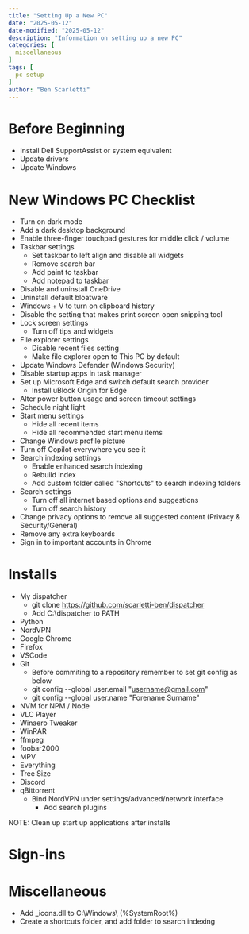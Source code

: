 ```yaml
---
title: "Setting Up a New PC"
date: "2025-05-12"
date-modified: "2025-05-12"
description: "Information on setting up a new PC"
categories: [
  miscellaneous
]
tags: [
  pc setup
]
author: "Ben Scarletti"
---
```


# Before Beginning
- Install Dell SupportAssist or system equivalent
- Update drivers
- Update Windows

# New Windows PC Checklist
- Turn on dark mode
- Add a dark desktop background
- Enable three-finger touchpad gestures for middle click / volume
- Taskbar settings
	- Set taskbar to left align and disable all widgets
	- Remove search bar
	- Add paint to taskbar
	- Add notepad to taskbar
- Disable and uninstall OneDrive
- Uninstall default bloatware
- Windows + V to turn on clipboard history
- Disable the setting that makes print screen open snipping tool
- Lock screen settings
	- Turn off tips and widgets
- File explorer settings
	- Disable recent files setting
	- Make file explorer open to This PC by default
- Update Windows Defender (Windows Security)
- Disable startup apps in task manager
- Set up Microsoft Edge and switch default search provider
	- Install uBlock Origin for Edge
- Alter power button usage and screen timeout settings
- Schedule night light
- Start menu settings
	- Hide all recent items
	- Hide all recommended start menu items
- Change Windows profile picture
- Turn off Copilot everywhere you see it
- Search indexing settings
	- Enable enhanced search indexing 
	- Rebuild index
	- Add custom folder called "Shortcuts" to search indexing folders
- Search settings
	- Turn off all internet based options and suggestions
	- Turn off search history
- Change privacy options to remove all suggested content (Privacy & Security/General)
- Remove any extra keyboards
- Sign in to important accounts in Chrome

# Installs
- My dispatcher
	- git clone https://github.com/scarletti-ben/dispatcher
	- Add C:\dispatcher to PATH
- Python
- NordVPN
- Google Chrome
- Firefox
- VSCode
- Git
    - Before commiting to a repository remember to set git config as below
    - git config --global user.email "username@gmail.com"
    - git config --global user.name "Forename Surname"
- NVM for NPM / Node
- VLC Player
- Winaero Tweaker
- WinRAR
- ffmpeg
- foobar2000
- MPV
- Everything
- Tree Size
- Discord
- qBittorrent
	- Bind NordVPN under settings/advanced/network interface
        - Add search plugins

NOTE: Clean up start up applications after installs

# Sign-ins

# Miscellaneous
- Add _icons.dll to C:\Windows\ (%SystemRoot%)
- Create a shortcuts folder, and add folder to search indexing
